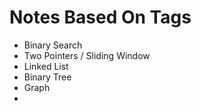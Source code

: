 # Notes Based On Tags

- Binary Search
- Two Pointers / Sliding Window
- Linked List
- Binary Tree
- Graph
- 